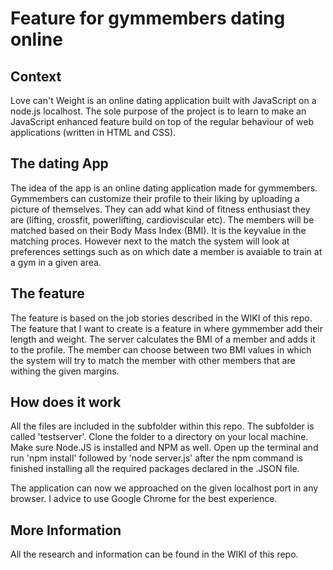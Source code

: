# Feature for gymmembers dating online

## Context
Love can't Weight is an online dating application built with JavaScript on a node.js localhost. The sole purpose of the project is to learn to make an JavaScript enhanced feature build on top of the regular behaviour of web applications (written in HTML and CSS).

## The dating App
The idea of the app is an online dating application made for gymmembers. Gymmembers can customize their profile to their liking by uploading a picture of themselves. They can add what kind of fitness enthusiast they are (lifting, crossfit, powerlifting, cardioviscular etc). The members will be matched based on their Body Mass Index (BMI). It is the keyvalue in the matching proces. However next to the match the system will look at preferences settings such as on which date a member is avaiable to train at a gym in a given area.

## The feature
The feature is based on the job stories described in the WIKI of this repo. The feature that I want to create is a feature in where gymmember add their length and weight. The server calculates the BMI of a member and adds it to the profile.
The member can choose between two BMI values in which the system will try to match the member with other members that are withing the given margins.

## How does it work
All the files are included in the subfolder within this repo. The subfolder is called 'testserver'. Clone the folder to a directory on your local machine. Make sure Node.JS is installed and NPM as well. Open up the terminal and run 'npm install' followed by 'node server.js' after the npm command is finished installing all the required packages declared in the .JSON file.

The application can now we approached on the given localhost port in any browser. I advice to use Google Chrome for the best experience.

## More Information
All the research and information can be found in the WIKI of this repo. 
